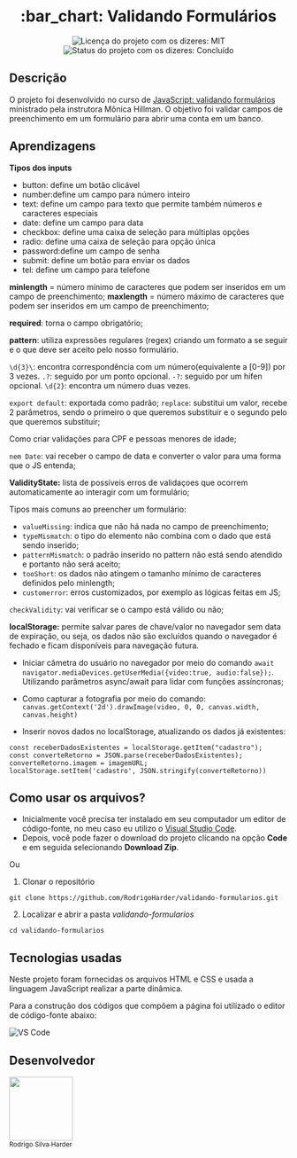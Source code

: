 <h1 align="center">:bar_chart: Validando Formulários</h1>

<div>
  <p align="center">
    <img alt="Licença do projeto com os dizeres: MIT" src="https://img.shields.io/github/license/RodrigoHarder/validando-formularios.svg">
    <img alt="Status do projeto com os dizeres: Concluído" src="https://img.shields.io/static/v1?label=Status&message=Concluído &color=green">
  </p>
</div>

## **Descrição**

O projeto foi desenvolvido no curso de [JavaScript: validando formulários](https://cursos.alura.com.br/course/javascript-validando-formularios) ministrado pela instrutora Mônica Hillman. O objetivo foi validar campos de preenchimento em um formulário para abrir uma conta em um banco.

## **Aprendizagens** 

**Tipos dos inputs** 

* button: define um botão clicável
* number:define um campo para número inteiro
* text: define um campo para texto que permite também números e caracteres especiais
* date: define um campo para data
* checkbox: define uma caixa de seleção para múltiplas opções
* radio: define uma caixa de seleção para opção única
* password:define um campo de senha
* submit: define um botão para enviar os dados
* tel: define um campo para telefone

**minlength** = número mínimo de caracteres que podem ser inseridos em um campo de preenchimento;
**maxlength** = número máximo de caracteres que podem ser inseridos em um campo de preenchimento;

**required**: torna o campo obrigatório;

**pattern**: utiliza expressões regulares (regex) criando um formato a se seguir e o que deve ser aceito pelo nosso formulário.

`\d{3}\`: encontra correspondência com um número(equivalente a [0-9]) por 3 vezes.
`.?`: seguido por um ponto opcional.
`-?`: seguido por um hífen opcional.
`\d{2}`: encontra um número duas vezes.

`export default`: exportada como padrão;
`replace`: substitui um valor, recebe 2 parâmetros, sendo o primeiro o que queremos substituir e o segundo pelo que queremos substituir;

Como criar validações para CPF e pessoas menores de idade;

`nem Date`: vai receber o campo de data e converter o valor para uma forma que o JS entenda;

**ValidityState:** lista de possíveis erros de validaçoes que ocorrem automaticamente ao interagir com um formulário;

Tipos mais comuns ao preencher um formulário: 

* `valueMissing`: indica que não há nada no campo de preenchimento;
* `typeMismatch`: o tipo do elemento não combina com o dado que está sendo inserido;
* `patternMismatch`:  o padrão inserido no pattern não está sendo atendido e portanto não será aceito;
* `tooShort`: os dados não atingem o tamanho mínimo de caracteres definidos pelo minlength;
* `customerror`: erros customizados, por exemplo as lógicas feitas em JS;

`checkValidity`: vai verificar se o campo está válido ou não;

**localStorage:** permite salvar pares de chave/valor no navegador sem data de expiração, ou seja, os dados não são excluídos quando o navegador é fechado e ficam disponíveis para navegação futura. 

* Iniciar câmetra do usuário no navegador por meio do comando `await navigator.mediaDevices.getUserMedia({video:true, audio:false});`. Utilizando parâmetros async/await para lidar com funções assíncronas;

* Como capturar a fotografia por meio do comando: `canvas.getContext('2d').drawImage(video, 0, 0, canvas.width, canvas.height)`

* Inserir novos dados no localStorage, atualizando os dados já existentes:
```
const receberDadosExistentes = localStorage.getItem("cadastro");
const converteRetorno = JSON.parse(receberDadosExistentes);
converteRetorno.imagem = imagemURL;
localStorage.setItem('cadastro', JSON.stringify(converteRetorno))
```

## **Como usar os arquivos?**

- Inicialmente você precisa ter instalado em seu computador um editor de código-fonte, no meu caso eu utilizo o [Visual Studio Code](https://code.visualstudio.com/download). 
- Depois, você pode fazer o download do projeto clicando na opção **Code** e em seguida selecionando **Download Zip**.

Ou

1. Clonar o repositório

```
git clone https://github.com/RodrigoHarder/validando-formularios.git
```
2. Localizar e abrir a pasta *validando-formularios*

```
cd validando-formularios
```

## **Tecnologias usadas**

Neste projeto foram fornecidas os arquivos HTML e CSS e usada a linguagem JavaScript realizar a parte dinâmica.

Para a construção dos códigos que compõem a página foi utilizado o editor de código-fonte abaixo:

<img align="center" alt="VS Code" src="https://img.shields.io/badge/Visual_Studio-5C2D91?style=for-the-badge&logo=visual%20studio&logoColor=white">

## Desenvolvedor

[<img src="https://avatars.githubusercontent.com/u/114362538?v=4" width=115><br><sub>Rodrigo Silva Harder</sub>](https://github.com/RodrigoHarder)
